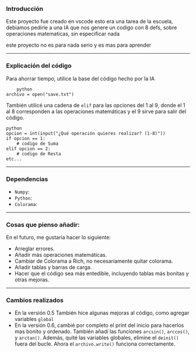 ### Introducción

Este proyecto fue creado en vscode esto era una tarea de la escuela, debiamos pedirle a una IA que nos genere un codigo con
8 defs, sobre operaciones matematicas, sin especificar nada

este proyecto no es para nada serio y es mas para aprender 

* * *

### Explicación del código

Para ahorrar tiempo, utilice la base del código hecho por la IA 

```
    python
archivo = open("save.txt")
```


También utilicé una cadena de `elif` para las opciones del 1 al 9, donde el 1 al 8 corresponden a las operaciones matemáticas y el 9 sirve para salir del código.
```
python
opcion = int(input("¿Qué operación quieres realizar? (1-8)"))
if opcion == 1:
    # codigo de Suma
elif opcion == 2:
    # codigo de Resta
etc...
```

* * *

### Dependencias
* ```Numpy```:   
* ```Python```:  
* ```Colorama```:  

* * *

### Cosas que pienso añadir:

En el futuro, me gustaría hacer lo siguiente:

* Arreglar errores.
* Añadir más operaciones matemáticas.
* Cambiar de Colorama a Rich, no necesariamente quitar colorama.
* Añadir tablas y barras de carga.
* Hacer que el código sea más entedible, incluyendo tablas más bonitas y otras mejoras.

* * *

### Cambios realizados

* En la versión 0.5 También hice algunas mejoras al código, como agregar variables ```global```
* En la versión 0.6, cambié por completo el print del inicio para hacerlos mas bonito y ordenado. También añadí las funciones ```arcsin()```, ```arccos()```, y ```arctan()```. Además, quité las variables globales, elimine el ```deinit()``` fuera del bucle. Ahora el ```archivo.write()``` funciona correctamente.


